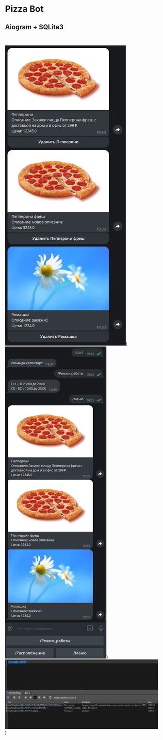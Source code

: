 <h1>Pizza Bot</h1>
<h2>Aiogram + SQLite3</h2><br>

![Alt text](screen_1.jpg "title"))
![Alt text](screen_2.jpg "title"))
![Alt text](screen_3.jpg "title"))
